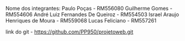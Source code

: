 Nome dos integrantes: 
Paulo Poças - RM556080
Guilherme Gomes - RM554606
André Luiz Fernandes De Queiroz - RM554503
Israel Araujo Henriques de Moura - RM559068
Lucas Feliciano - RM557261

link do git - https://github.com/PP950/projetoweb.git

